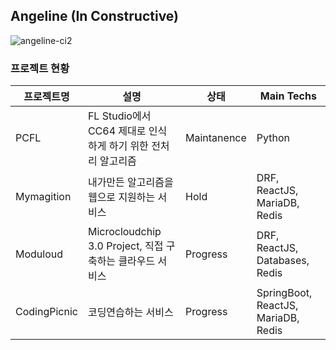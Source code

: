 ## Angeline (In Constructive)

![angeline-ci2](https://raw.githubusercontent.com/team-angeline/.github/main/profile/angeline-ci.gif)

### 프로젝트 현황
|프로젝트명|설명|상태|Main Techs|
|---|---|---|---|
|PCFL|FL Studio에서 CC64 제대로 인식하게 하기 위한 전처리 알고리즘|Maintanence|Python|
|Mymagition|내가만든 알고리즘을 웹으로 지원하는 서비스|Hold|DRF, ReactJS, MariaDB, Redis|
|Moduloud|Microcloudchip 3.0 Project, 직접 구축하는 클라우드 서비스|Progress|DRF, ReactJS, Databases, Redis|
|CodingPicnic|코딩연습하는 서비스|Progress|SpringBoot, ReactJS, MariaDB, Redis|

